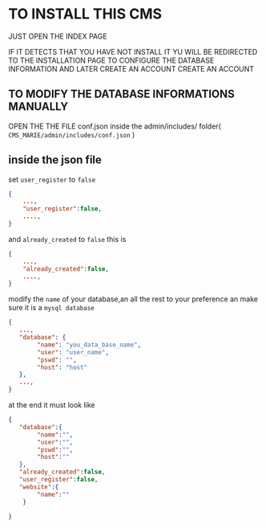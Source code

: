 # TO INSTALL THIS CMS

JUST OPEN THE INDEX PAGE

IF IT DETECTS THAT YOU HAVE NOT INSTALL IT YU WILL BE REDIRECTED TO THE INSTALLATION PAGE 
TO CONFIGURE THE DATABASE INFORMATION AND LATER CREATE AN ACCOUNT
CREATE AN ACCOUNT

## TO MODIFY THE DATABASE INFORMATIONS MANUALLY

OPEN THE THE FILE conf.json inside the admin/includes/ folder( `CMS_MARIE/admin/includes/conf.json` )

## inside the json file

set `user_register` to `false`

```json
{
    ...,
    "user_register":false,
    ....,
}
```

and `already_created` to `false`
this is 
```json
{
    ...,
    "already_created":false,
    ....,
}
```

modify the `name` of your database,an all the rest to your preference an make sure it is a `mysql database` 

```json
{
   ...,
   "database": {
        "name": "you_data_base_name",
        "user": "user_name",
        "pswd": "",
        "host": "host"
   },
   ...,
}
```


at the end it must look like

```json
{
   "database":{
        "name":"",
        "user":"",
        "pswd":"",
        "host":""
   },
   "already_created":false,
   "user_register":false,
   "website":{
        "name":""
    }
    
}
```
